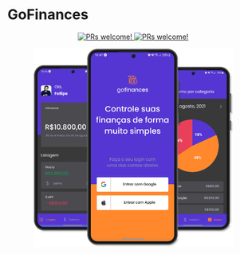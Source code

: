 <h1>GoFinances</h1>
<div align="center">

  <p align="center">
    <a href="https://github.com/fellipe-araujo/ignite-react-native-gofinances" target="_blank">
      <img src="https://img.shields.io/static/v1?label=Repositorio&message=Welcome&color=5636D3&labelColor=000000" alt="PRs welcome!" />
    </a>
    <a href="https://www.figma.com/file/kIsv1LwumKto1pyiEqHmKQ/GoFinances-Ignite?node-id=0%3A1" target="_blank">
      <img src="https://img.shields.io/static/v1?label=Prototipo&message=Figma&color=5636D3&labelColor=000000" alt="PRs welcome!" />
    </a>
  </p>
  
  <img height="400px" src="./assets/GoFinances.png" />
</div>